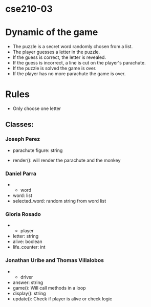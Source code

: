 # cse210-03
# Dynamic of the game
* The puzzle is a secret word randomly chosen from a list.
* The player guesses a letter in the puzzle.
* If the guess is correct, the letter is revealed.
* If the guess is incorrect, a line is cut on the player's parachute.
* If the puzzle is solved the game is over.
* If the player has no more parachute the game is over.
# Rules 
* Only choose one letter

## Classes:
### Joseph Perez
+ parachute 
    figure: string
-    render(): will render the parachute and the monkey
### Daniel Parra
- + word  
-    word: list
-    selected_word: random string from word list
### Gloria Rosado
- + player 
-    letter: string
-    alive: boolean
-    life_counter: int
### Jonathan Uribe and Thomas Villalobos
- + driver 
-    answer: string
-    game(): Will call methods in a loop
-   display(): string
-    update(): Check if player is alive or check logic